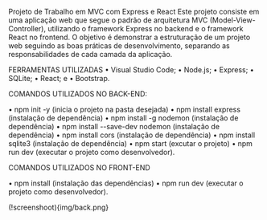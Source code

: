 Projeto de Trabalho em MVC com Express e React
Este projeto consiste em uma aplicação web que segue o padrão de arquitetura MVC (Model-View-Controller), utilizando o framework Express no backend e o framework React no frontend. O objetivo é demonstrar a estruturação de um projeto web seguindo as boas práticas de desenvolvimento, separando as responsabilidades de cada camada da aplicação.

FERRAMENTAS UTILIZADAS
• Visual Studio Code;
• Node.js;
• Express;
• SQLite;
• React; e
• Bootstrap.

 COMANDOS UTILIZADOS NO BACK-END:
 
• npm init -y (inicia o projeto na pasta desejada)
• npm install express (instalação de dependência)
• npm install -g nodemon (instalação de dependência)
• npm install --save-dev nodemon (instalação de dependência)
• npm install cors (instalação de dependência)
• npm install sqlite3 (instalação de dependência)
• npm start (excutar o projeto)
• npm run dev (executar o projeto como desenvolvedor).

COMANDOS UTILIZADOS NO FRONT-END

• npm install (instalação das dependências)
• npm run dev (executar o projeto como desenvolvedor).

(!screenshoot){img/back.png}
